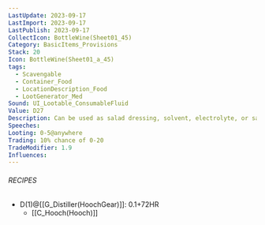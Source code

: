 ```yaml
---
LastUpdate: 2023-09-17
LastImport: 2023-09-17
LastPublish: 2023-09-17
CollectIcon: BottleWine(Sheet01_45)
Category: BasicItems_Provisions
Stack: 20
Icon: BottleWine(Sheet01_a_45)
tags:
  - Scavengable
  - Container_Food
  - LocationDescription_Food
  - LootGenerator_Med
Sound: UI_Lootable_ConsumableFluid
Value: D27
Description: Can be used as salad dressing, solvent, electrolyte, or sanitizer
Speeches: 
Looting: 0-5@anywhere
Trading: 10% chance of 0-20
TradeModifier: 1.9
Influences:
---
```


###### RECIPES
- D(1)@[[G_Distiller(HoochGear)]]: 0.1+72HR
	- [[C_Hooch(Hooch)]]